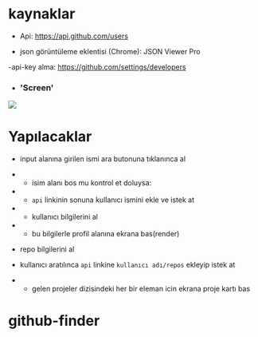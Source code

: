 # kaynaklar

- Api: https://api.github.com/users

- json görüntüleme eklentisi (Chrome): JSON Viewer Pro

-api-key alma: https://github.com/settings/developers

- ### 'Screen'

![](screen-gthb.gif)

# Yapılacaklar

- input alanına girilen ismi ara butonuna tıklanınca al

- - isim alanı bos mu kontrol et doluysa:

- - `api` linkinin sonuna kullanıcı ismini ekle ve istek at

- - kullanıcı bilgilerini al

- - bu bilgilerle profil alanına ekrana bas(render)

- repo bilgilerini al

- kullanıcı aratılınca `api` linkine `kullanıcı adı/repos` ekleyip istek at

- - gelen projeler dizisindeki her bir eleman icin ekrana proje kartı bas

# github-finder

